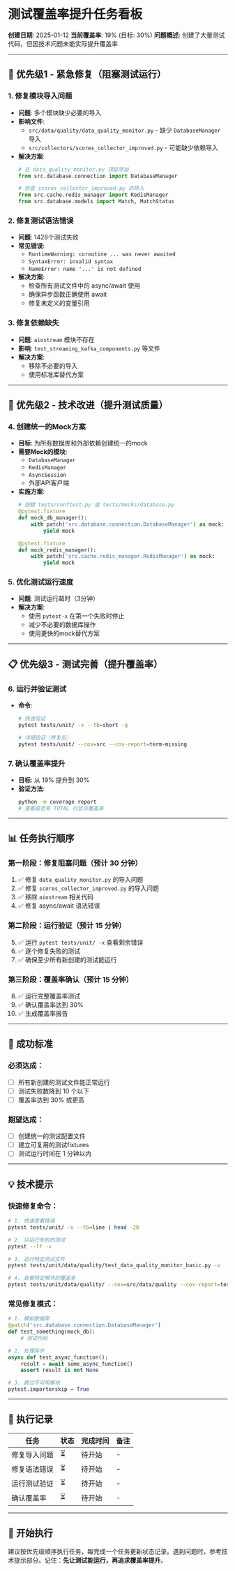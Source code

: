 # 测试覆盖率提升任务看板
**创建日期**: 2025-01-12
**当前覆盖率**: 19% (目标: 30%)
**问题概述**: 创建了大量测试代码，但因技术问题未能实际提升覆盖率

---

## 🚨 优先级1 - 紧急修复（阻塞测试运行）

### 1. 修复模块导入问题
- **问题**: 多个模块缺少必要的导入
- **影响文件**:
  - `src/data/quality/data_quality_monitor.py` - 缺少 `DatabaseManager` 导入
  - `src/collectors/scores_collector_improved.py` - 可能缺少依赖导入
- **解决方案**:
  ```python
  # 在 data_quality_monitor.py 顶部添加
  from src.database.connection import DatabaseManager

  # 检查 scores_collector_improved.py 的导入
  from src.cache.redis_manager import RedisManager
  from src.database.models import Match, MatchStatus
  ```

### 2. 修复测试语法错误
- **问题**: 1428个测试失败
- **常见错误**:
  - `RuntimeWarning: coroutine ... was never awaited`
  - `SyntaxError: invalid syntax`
  - `NameError: name '...' is not defined`
- **解决方案**:
  - 检查所有测试文件中的 async/await 使用
  - 确保异步函数正确使用 await
  - 修复未定义的变量引用

### 3. 修复依赖缺失
- **问题**: `aiostream` 模块不存在
- **影响**: `test_streaming_kafka_components.py` 等文件
- **解决方案**:
  - 移除不必要的导入
  - 使用标准库替代方案

---

## 🔧 优先级2 - 技术改进（提升测试质量）

### 4. 创建统一的Mock方案
- **目标**: 为所有数据库和外部依赖创建统一的mock
- **需要Mock的模块**:
  - `DatabaseManager`
  - `RedisManager`
  - `AsyncSession`
  - 外部API客户端
- **实施方案**:
  ```python
  # 创建 tests/conftest.py 或 tests/mocks/database.py
  @pytest.fixture
  def mock_db_manager():
      with patch('src.database.connection.DatabaseManager') as mock:
          yield mock

  @pytest.fixture
  def mock_redis_manager():
      with patch('src.cache.redis_manager.RedisManager') as mock:
          yield mock
  ```

### 5. 优化测试运行速度
- **问题**: 测试运行超时（3分钟）
- **解决方案**:
  - 使用 `pytest-x` 在第一个失败时停止
  - 减少不必要的数据库操作
  - 使用更快的mock替代方案

---

## 📋 优先级3 - 测试完善（提升覆盖率）

### 6. 运行并验证测试
- **命令**:
  ```bash
  # 快速验证
  pytest tests/unit/ -x --tb=short -q

  # 详细验证（修复后）
  pytest tests/unit/ --cov=src --cov-report=term-missing
  ```

### 7. 确认覆盖率提升
- **目标**: 从 19% 提升到 30%
- **验证方法**:
  ```bash
  python -m coverage report
  # 查看是否有 TOTAL 行显示覆盖率
  ```

---

## 📊 任务执行顺序

### 第一阶段：修复阻塞问题（预计 30 分钟）
1. ✅ 修复 `data_quality_monitor.py` 的导入问题
2. ✅ 修复 `scores_collector_improved.py` 的导入问题
3. ✅ 移除 `aiostream` 相关代码
4. ✅ 修复 async/await 语法错误

### 第二阶段：运行验证（预计 15 分钟）
5. ✅ 运行 `pytest tests/unit/ -x` 查看剩余错误
6. ✅ 逐个修复失败的测试
7. ✅ 确保至少所有新创建的测试能运行

### 第三阶段：覆盖率确认（预计 15 分钟）
8. ✅ 运行完整覆盖率测试
9. ✅ 确认覆盖率达到 30%
10. ✅ 生成覆盖率报告

---

## 🎯 成功标准

### 必须达成：
- [ ] 所有新创建的测试文件能正常运行
- [ ] 测试失败数降到 10 个以下
- [ ] 覆盖率达到 30% 或更高

### 期望达成：
- [ ] 创建统一的测试配置文件
- [ ] 建立可复用的测试fixtures
- [ ] 测试运行时间在 1 分钟以内

---

## 💡 技术提示

### 快速修复命令：
```bash
# 1. 快速查看错误
pytest tests/unit/ -x --tb=line | head -20

# 2. 只运行失败的测试
pytest --lf -v

# 3. 运行特定测试文件
pytest tests/unit/data/quality/test_data_quality_monitor_basic.py -v

# 4. 查看特定模块的覆盖率
pytest tests/unit/data/quality/ --cov=src/data/quality --cov-report=term
```

### 常见修复模式：
```python
# 1. 模拟数据库
@patch('src.database.connection.DatabaseManager')
def test_something(mock_db):
    # 测试代码

# 2. 处理异步
async def test_async_function():
    result = await some_async_function()
    assert result is not None

# 3. 跳过不可用模块
pytest.importorskip = True
```

---

## 📝 执行记录

| 任务 | 状态 | 完成时间 | 备注 |
|------|------|----------|------|
| 修复导入问题 | ⏳ | 待开始 | - |
| 修复语法错误 | ⏳ | 待开始 | - |
| 运行测试验证 | ⏳ | 待开始 | - |
| 确认覆盖率 | ⏳ | 待开始 | - |

---

## 🚀 开始执行

建议按优先级顺序执行任务，每完成一个任务更新状态记录。遇到问题时，参考技术提示部分。记住：**先让测试能运行，再追求覆盖率提升**。
